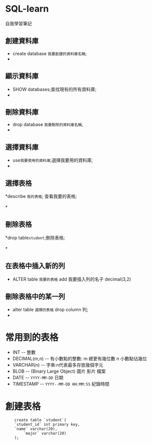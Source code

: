 # SQL-learn
自我學習筆記


創建資料庫 
--
* create database `我要創建的資料庫名稱`;<br>  
* 
顯示資料庫 
--
* SHOW databases;查找現有的所有資料庫;<br>  
* 
刪除資料庫 
--
* drop database `我要刪除的資料庫名稱`;<br>  
* 
選擇資料庫
--
* use`我要使用的資料庫`;選擇我要用的資料庫;<br> 
*  
選擇表格 
--
*describe `我的表格`; 查看我要的表格;<br>  
*

刪除表格
--
*drop table`student`;刪除表格;<br>  
*

在表格中插入新的列
--
* ALTER table `我要的表格` add 我要插入列的名子 decimal(3,2)<br>

刪除表格中的某一列
--
* alter table `選擇的表格` drop column 列;<br>
* 

常用到的表格
=
* INT              -- 整數
* DECIMAL(m,n)     -- 有小數點的整數: m 總更有幾位數  n 小數點佔幾位
* VARCHAR(n)	     -- 字串:n代表最多存放幾個字元
* BLOB			 -- (Binary Large Object) 圖片 影片 檔案
* DATE			 -- `YYYY-MM-DD` 日期
* TIMESTAMP		 -- `YYYY--MM-DD HH:MM:SS` 紀錄時間


創建表格
=
		create table `student`(
		`student_id` int primary key,
 		`name` varchar(20),
    		`major` varchar(20)
		);
